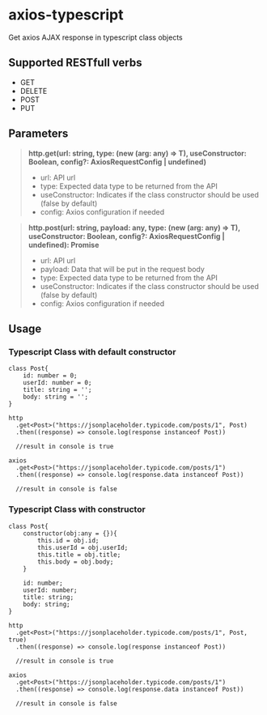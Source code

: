 # axios-typescript
Get axios AJAX response in typescript class objects

## Supported RESTfull verbs 
* GET
* DELETE
* POST
* PUT

## Parameters
> **http.get<T>(url: string, type: (new (arg: any) => T), useConstructor: Boolean, config?: AxiosRequestConfig | undefined)**
> * url: API url
> * type: Expected data type to be returned from the API 
> * useConstructor: Indicates if the class constructor should be used (false by default)
> * config: Axios configuration if needed
  
> **http.post<T>(url: string, payload: any, type: (new (arg: any) => T), useConstructor: Boolean, config?: AxiosRequestConfig | undefined): Promise<any>**
> * url: API url
> * payload: Data that will be put in the request body
> * type: Expected data type to be returned from the API 
> * useConstructor: Indicates if the class constructor should be used (false by default)
> * config: Axios configuration if needed
  
## Usage

### Typescript Class with default constructor
```
class Post{
    id: number = 0;
    userId: number = 0;
    title: string = '';
    body: string = '';
}
```

```
http
  .get<Post>("https://jsonplaceholder.typicode.com/posts/1", Post)
  .then((response) => console.log(response instanceof Post))
  
  //result in console is true

axios
  .get<Post>("https://jsonplaceholder.typicode.com/posts/1")
  .then((response) => console.log(response.data instanceof Post))
  
  //result in console is false
```

### Typescript Class with constructor

```
class Post{
    constructor(obj:any = {}){
        this.id = obj.id;
        this.userId = obj.userId;
        this.title = obj.title;
        this.body = obj.body;
    }

    id: number;
    userId: number;
    title: string;
    body: string;
}
```

```
http
  .get<Post>("https://jsonplaceholder.typicode.com/posts/1", Post, true)
  .then((response) => console.log(response instanceof Post))
  
  //result in console is true

axios
  .get<Post>("https://jsonplaceholder.typicode.com/posts/1")
  .then((response) => console.log(response.data instanceof Post))
  
  //result in console is false
```
